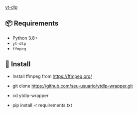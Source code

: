 [yt-dlp](https://github.com/yt-dlp/yt-dlp)

## 📦 Requirements

- Python 3.8+
- `yt-dlp`
- `ffmpeg`

## 🔧 Install

- Install ffmpeg from https://ffmpeg.org/

- git clone https://github.com/seu-usuario/ytdlp-wrapper.git
- cd ytdlp-wrapper

- pip install -r requirements.txt
